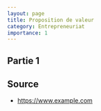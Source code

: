 ```yaml
---
layout: page
title: Proposition de valeur
category: Entrepreneuriat
importance: 1
---
```


## Partie 1

## Source
- <https://www.example.com>
